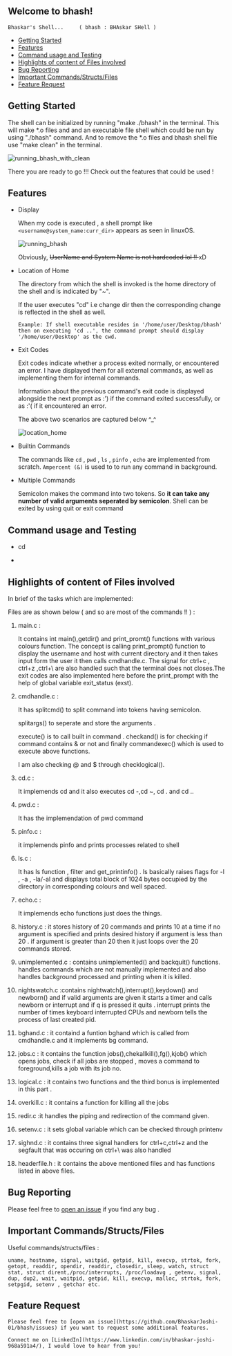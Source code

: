 ## Welcome to bhash! 
  
    Bhaskar's Shell...     ( bhash : BHAskar SHell ) 


* [Getting Started](#getting-started)
* [Features](#features)
* [Command usage and Testing](#command-usage-and-testing)
* [Highlights of content of Files involved](#brief)
* [Bug Reporting](#bug-reporting)
* [Important Commands/Structs/Files](#commands)
* [Feature Request](#feature-request)

<a id = "getting-started">
</a>

## Getting Started
The shell can be initialized by running "make ./bhash" in the terminal.
This will make *.o files and and an executable file shell which could be run by using "./bhash" command. And to remove the *.o files and bhash shell file use "make clean" in the terminal. 

![running_bhash_with_clean](https://github.com/BhaskarJoshi-01/bhash/blob/main/Assets/running_bhash_with_clean.gif)

There you are ready to go !!! 
Check out the features that could be used !


<a id="features">
</a>

## Features
* Display

    When my code is executed , a shell  prompt like  ```<username@system_name:curr_dir>``` appears as seen in linuxOS.

    ![running_bhash](https://github.com/BhaskarJoshi-01/bhash/blob/main/Assets/running_bhash.gif)

    Obviously, <strike>UserName and System Name is not hardcoded lol !! </strike>  xD

* Location of Home

    The directory from which the shell is invoked is the home directory of the shell and is indicated by "~".
    
    If the user executes "cd" i.e change dir then the corresponding change is reflected in the shell as well. 

    ```Example: If shell executable resides in '/home/user/Desktop/bhash' then on executing 'cd ..', the command prompt should display '/home/user/Desktop' as the cwd.```

* Exit Codes

    Exit codes indicate whether a process exited normally, or encountered an error. I have displayed them for all external commands, as well as implementing them for internal commands.

    Information about the previous command's exit code is displayed alongside the next prompt as :') if the command exited successfully, or as :'( if it encountered an error.

    The above two scenarios are captured below ^_^

    ![location_home](https://github.com/BhaskarJoshi-01/bhash/blob/main/Assets/location_home.gif)


* Builtin Commands

    The commands like `cd` , `pwd` , `ls` , `pinfo` , `echo` are implemented from scratch. `Ampercent (&)` is used to to run any command in background. 

* Multiple Commands

    Semicolon makes the command into two tokens. So **it can take any number of valid arguments seperated by semicolon**.
    Shell can be exited by using quit or exit command



<a id="command-usage-and-testing">
</a>

## Command usage and Testing

* cd 


* 



 

<a id = "brief">
</a>


## Highlights of content of Files involved


In brief of the tasks which are implemented:
 


Files are as shown below ( and so are most of the commands !! ) : 
1. main.c :

    It contains int main(),getdir() and print_promt() functions with various colours function. The concept is calling print_prompt() function to display the username and host with current directory and it then takes input form the user it then calls cmdhandle.c. The signal for ctrl+c , ctrl+z ,ctrl+\ are also handled such that the terminal does not closes.The exit codes  are also implemented here before the print_prompt with the help of global variable exit_status (exst). 

2. cmdhandle.c : 

    It has splitcmd() to split command into tokens having semicolon.

    splitargs() to seperate and store the arguments .

    execute() is to call built in command .
    checkand() is for checking if command contains & or not and finally commandexec() which is used to execute above functions. 
    
    I am also checking @ and $ through checklogical().

3. cd.c :

    It implemends cd and it also executes cd -,cd ~, cd . and cd ..

4. pwd.c : 
    
    It  has the implemendation of  pwd command

5. pinfo.c : 

    it implemends pinfo and prints processes related to shell 

6. ls.c : 

    It has ls function , filter and get_printinfo() . ls basically raises flags for -l , -a , -la/-al and displays total block of 1024 bytes occupied by the directory in corresponding colours and well spaced.

7. echo.c :
    
    It implemends echo functions just does the things.

8. history.c : it stores history of 20 commands and prints 10 at a time if no argument is specified and prints desired history if argument is less than 20 . if argument is greater than 20 then it just loops over the 20 commands stored.

9. unimplemented.c : contains unimplemented() and backquit() functions. handles commands which are not manually implemented and also handles background processed and printing when it is killed.

10. nightswatch.c :contains nightwatch(),interrupt(),keydown() and newborn() and if valid arguments are given it starts a timer and calls newborn or interrupt and if q is pressed it quits . interrupt prints the number of times keyboard interrupted CPUs and newborn   tells the process of last created pid.

11. bghand.c : it containd a funtion bghand which is called from cmdhandle.c and it implements bg command.

12. jobs.c : it contains the function jobs(),chekallkill(),fg(),kjob() which opens jobs, check if all jobs are stopped , moves a command to foreground,kills a job with its job no.

13. logical.c : it contains two functions and the third bonus is implemented in this part .

14. overkill.c : it contains a function for killing all the jobs 

15. redir.c :it handles the piping and redirection of the command given.

16. setenv.c : it sets global variable which can be checked through printenv

17. sighnd.c : it contains three signal handlers for ctrl+c,ctrl+z and the segfault that was occuring on ctrl+\ was also handled 

18. headerfile.h : it contains  the above mentioned files and has functions listed in above files.

<a id = "bug-reporting">
</a>

## Bug Reporting

Please feel free to [open an issue](https://github.com/BhaskarJoshi-01/bhash/issues) if you find any bug .




<a id = "commands">
</a>

## Important Commands/Structs/Files

Useful commands/structs/files :

`uname, hostname, signal, waitpid, getpid, kill, execvp, strtok, fork, getopt, readdir, opendir, readdir, closedir, sleep, watch, struct stat, struct dirent,/proc/interrupts, /proc/loadavg , getenv, signal, dup, dup2, wait, waitpid, getpid, kill, execvp, malloc, strtok, fork, setpgid, setenv , getchar etc.`


<a id = "feature-request">
</a>

## Feature Request

    Please feel free to [open an issue](https://github.com/BhaskarJoshi-01/bhash/issues) if you want to request some additional features.

    Connect me on [LinkedIn](https://www.linkedin.com/in/bhaskar-joshi-968a591a4/), I would love to hear from you!
